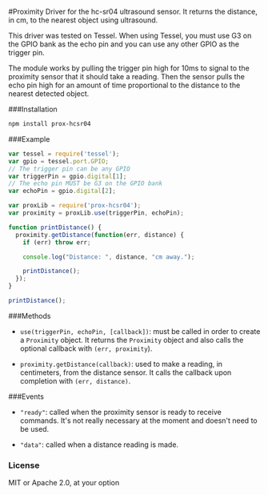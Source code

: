 #Proximity
Driver for the hc-sr04 ultrasound sensor. It returns the distance, in cm, to the nearest object using ultrasound. 

This driver was tested on Tessel. When using Tessel, you must use G3 on the GPIO bank as the echo pin and you can use any other GPIO as the trigger pin.

The module works by pulling the trigger pin high for 10ms to signal to the proximity sensor that it should take a reading. Then the sensor pulls the echo pin high for an amount of time proportional to the distance to the nearest detected object. 

###Installation
```sh
npm install prox-hcsr04
```

###Example
```js
var tessel = require('tessel');
var gpio = tessel.port.GPIO;
// The trigger pin can be any GPIO
var triggerPin = gpio.digital[1];
// The echo pin MUST be G3 on the GPIO bank
var echoPin = gpio.digital[2];

var proxLib = require('prox-hcsr04');
var proximity = proxLib.use(triggerPin, echoPin);

function printDistance() {
  proximity.getDistance(function(err, distance) {
    if (err) throw err;

    console.log("Distance: ", distance, "cm away.");

    printDistance();
  });
}

printDistance();
```

###Methods

* ```use(triggerPin, echoPin, [callback])```: must be called in order to create a `Proximity` object. It returns the `Proximity` object and also calls the optional callback with `(err, proximity`). 

* ```proximity.getDistance(callback)```: used to make a reading, in centimeters, from the distance sensor. It calls the callback upon completion with `(err, distance)`. 

###Events

* ```"ready"```: called when the proximity sensor is ready to receive commands. It's not really necessary at the moment and doesn't need to be used.

* ```"data"```: called when a distance reading is made.


### License
MIT or Apache 2.0, at your option  
